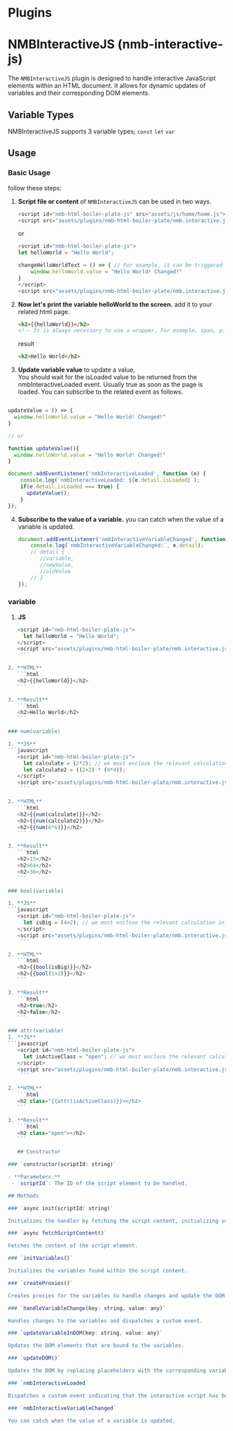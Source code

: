 # Plugins

# NMBInteractiveJS (nmb-interactive-js)

The `NMBInteractiveJS` plugin is designed to handle interactive JavaScript elements within an HTML document. It allows for dynamic updates of variables and their corresponding DOM elements.

## Variable Types

NMBInteractiveJS supports 3 variable types; `const` `let` `var`

## Usage

### Basic Usage

follow these steps:

1. **Script file or content** of `NMBInteractiveJS` can be used in two ways.
    ```javascript
    <script id="nmb-html-boiler-plate-js" src="assets/js/home/home.js"></script>
    <script src="assets/plugins/nmb-html-boiler-plate/nmb.interactive.js"></script>
    ```

    or

    ```javascript
    <script id="nmb-html-boiler-plate-js">
    let helloWorld = "Hello World";

    changeHelloWorldText = () => { // For example, it can be triggered from the onclick event of a button.
        window.helloWorld.value = "Hello World! Changed!"
    }
    </script>
    <script src="assets/plugins/nmb-html-boiler-plate/nmb.interactive.js"></script>
     ```

2. **Now let's print the variable helloWorld to the screen.** add it to your related html page.
    ```html
    <h2>{{helloWorld}}</h2> 
    <!-- It is always necessary to use a wrapper. For example, span, p, h2 or others.. -->
    ```

    result

    ```html
    <h2>Hello World</h2>
    ```

3. **Update variable value** to update a value,  
You should wait for the isLoaded value to be returned from the nmbInteractiveLoaded event. Usually true as soon as the page is loaded. You can subscribe to the related event as follows.

```javascript

updateValue = () => {
  window.helloWorld.value = "Hello World! Changed!"
}

// or

function updateValue(){
  window.helloWorld.value = "Hello World! Changed!"
}

document.addEventListener('nmbInteractiveLoaded', function (e) {
    console.log(`nmbInteractiveLoaded: ${e.detail.isLoaded}`);
    if(e.detail.isLoaded === true) {
      updateValue();
    }
});
```

4. **Subscribe to the value of a variable.** you can catch when the value of a variable is updated.
    ```javascript
    document.addEventListener('nmbInteractiveVariableChanged', function (e) {
        console.log(`nmbInteractiveVariableChanged:`, e.detail);
        // detail {
           //variable,
           //newValue,
           //oldValue
        // }
    });
    ```

### variable

1. **JS**
 ```javascript
    <script id="nmb-html-boiler-plate-js">
      let helloWorld = "Hello World";
    </script>
    <script src="assets/plugins/nmb-html-boiler-plate/nmb.interactive.js"></script>
     ```

2. **HTML**
    ```html
    <h2>{{helloWorld}}</h2> 
    ```

3. **Result**
    ```html
    <h2>Hello World</h2> 
    ```

### num(variable)

1. **JS**
```javascript
    <script id="nmb-html-boiler-plate-js">
      let calculate = (2*2); // we must enclose the relevant calculation in brackets.
      let calculate2 = ((2+2) * (4*4));
    </script>
    <script src="assets/plugins/nmb-html-boiler-plate/nmb.interactive.js"></script>
     ```

2. **HTML**
    ```html
    <h2>{{num(calculate)}}</h2> 
    <h2>{{num(calculate2)}}</h2> 
    <h2>{{num(6*6)}}</h2> 
    ```

3. **Result**
    ```html
    <h2>15</h2> 
    <h2>64</h2>
    <h2>36</h2>  
    ```

### bool(variable)

1. **JS**
```javascript
    <script id="nmb-html-boiler-plate-js">
      let isBig = (4>2); // we must enclose the relevant calculation in brackets.
    </script>
    <script src="assets/plugins/nmb-html-boiler-plate/nmb.interactive.js"></script>
     ```

2. **HTML**
    ```html
    <h2>{{bool(isBig)}}</h2> 
    <h2>{{bool(1>2)}}</h2> 
    ```

3. **Result**
    ```html
    <h2>true</h2> 
    <h2>false</h2> 
    ```

### attr(variable)
1. **JS**
```javascript
    <script id="nmb-html-boiler-plate-js">
      let isActiveClass = "open"; // we must enclose the relevant calculation in brackets.
    </script>
    <script src="assets/plugins/nmb-html-boiler-plate/nmb.interactive.js"></script>
     ```

2. **HTML**
    ```html
    <h2 class="{{attr(isActiveClass)}}></h2> 
    ```

3. **Result**
    ```html
    <h2 class="open"></h2> 
    ```

    ## Constructor

### `constructor(scriptId: string)`

- **Parameters:**
  - `scriptId`: The ID of the script element to be handled.

## Methods

### `async init(scriptId: string)`

Initializes the handler by fetching the script content, initializing variables, creating proxies, updating the DOM, and dispatching a custom event.

### `async fetchScriptContent()`

Fetches the content of the script element.

### `initVariables()`

Initializes the variables found within the script content.

### `createProxies()`

Creates proxies for the variables to handle changes and update the DOM accordingly.

### `handleVariableChange(key: string, value: any)`

Handles changes to the variables and dispatches a custom event.

### `updateVariableInDOM(key: string, value: any)`

Updates the DOM elements that are bound to the variables.

### `updateDOM()`

Updates the DOM by replacing placeholders with the corresponding variable values.

### `nmbInteractiveLoaded`

Dispatches a custom event indicating that the interactive script has been loaded.

### `nmbInteractiveVariableChanged`

You can catch when the value of a variable is updated.